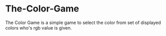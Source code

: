 # The-Color-Game
The Color Game is a simple game to select the color from set of displayed colors who's rgb value is given.
